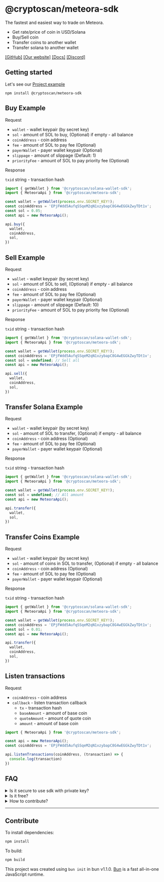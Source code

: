 # @cryptoscan/meteora-sdk

The fastest and easiest way to trade on Meteora.

- Get rate/price of coin in USD/Solana
- Buy/Sell coin
- Transfer coins to another wallet
- Transfer solana to another wallet

[[GitHub]](https://github.com/cryptoscan-pro/meteora-sdk)
[[Our website]](https://cryptoscan.pro/)
[[Docs]](https://docs.cryptoscan.pro)
[[Discord]](https://discord.gg/ktewAs67fE)

## Getting started

Let's see our [Project example](https://github.com/cryptoscan-pro/meteora-sdk/tree/main/example)

```
npm install @cryptoscan/meteora-sdk
```

## Buy Example

Request

- `wallet` - wallet keypair (by secret key)
- `sol` - amount of SOL to buy, (Optional) if empty - all balance
- `coinAddress` - coin address
- `fee` - amount of SOL to pay fee (Optional)
- `payerWallet` - payer wallet keypair (Optional)
- `slippage` - amount of slippage (Default: 1)
- `priorityFee` - amount of SOL to pay priority fee (Optional)

Response

`txid` string - transaction hash

```javascript
import { getWallet } from '@cryptoscan/solana-wallet-sdk';
import { MeteoraApi } from '@cryptoscan/meteora-sdk';

const wallet = getWallet(process.env.SECRET_KEY!);
const coinAddress = 'EPjFWdd5AufqSSqeM2qN1xzybapC8G4wEGGkZwyTDt1v';
const sol = 0.05;
const api = new MeteoraApi();

api.buy({
  wallet,
  coinAddress,
  sol,
})
```

## Sell Example

Request

- `wallet` - wallet keypair (by secret key)
- `sol` - amount of SOL to sell, (Optional) if empty - all balance
- `coinAddress` - coin address
- `fee` - amount of SOL to pay fee (Optional)
- `payerWallet` - payer wallet keypair (Optional)
- `slippage` - amount of slippage (Default: 10)
- `priorityFee` - amount of SOL to pay priority fee (Optional)

Response

`txid` string - transaction hash

```javascript
import { getWallet } from '@cryptoscan/solana-wallet-sdk';
import { MeteoraApi } from '@cryptoscan/meteora-sdk';

const wallet = getWallet(process.env.SECRET_KEY!);
const coinAddress = 'EPjFWdd5AufqSSqeM2qN1xzybapC8G4wEGGkZwyTDt1v';
const sol = undefined; // Sell all
const api = new MeteoraApi();

api.sell({
  wallet,
  coinAddress,
  sol,
})
```

## Transfer Solana Example

Request

- `wallet` - wallet keypair (by secret key)
- `sol` - amount of SOL to transfer, (Optional) if empty - all balance
- `coinAddress` - coin address (Optional)
- `fee` - amount of SOL to pay fee (Optional)
- `payerWallet` - payer wallet keypair (Optional)

Response

`txid` string - transaction hash

```javascript
import { getWallet } from '@cryptoscan/solana-wallet-sdk';
import { MeteoraApi } from '@cryptoscan/meteora-sdk';

const wallet = getWallet(process.env.SECRET_KEY!);
const sol = undefined; // All amount
const api = new MeteoraApi();

api.transfer({
  wallet,
  sol,
})
```

## Transfer Coins Example

Request

- `wallet` - wallet keypair (by secret key)
- `sol` - amount of coins in SOL to transfer, (Optional) if empty - all balance
- `coinAddress` - coin address (Optional)
- `fee` - amount of SOL to pay fee (Optional)
- `payerWallet` - payer wallet keypair (Optional)

Response

`txid` string - transaction hash

```javascript
import { getWallet } from '@cryptoscan/solana-wallet-sdk';
import { MeteoraApi } from '@cryptoscan/meteora-sdk';

const wallet = getWallet(process.env.SECRET_KEY!);
const coinAddress = 'EPjFWdd5AufqSSqeM2qN1xzybapC8G4wEGGkZwyTDt1v';
const sol = 0.01;
const api = new MeteoraApi();

api.transfer({
  wallet,
  coinAddress,
  sol,
})
```
## Listen transactions

Request

- `coinAddress` - coin address
- `callback` - listen transaction callback
	- `tx` - transaction hash
	- `baseAmount` - amount of base coin
	- `quoteAmount` - amount of quote coin
	- `amount` - amount of base coin

```javascript
import { MeteoraApi } from '@cryptoscan/meteora-sdk';

const api = new MeteoraApi();
const coinAddress = 'EPjFWdd5AufqSSqeM2qN1xzybapC8G4wEGGkZwyTDt1v';

api.listenTransactions(coinAddress, (transaction) => {
  console.log(transaction)
})
```

## FAQ

<details>
  <summary>Is it secure to use sdk with private key?</summary>

  Yes. You don't share private key through api request.
  You sign transaction with private key locally only.
  Library is based on [@cryptoscan/swap-sdk](https://docs.cryptoscan.pro/swap/sdk)
</details>
<details>
  <summary>Is it free?</summary>

  We charge a 0.39% fee on each successful transaction instruction. 
  If you want to decrease fee - please contact us in [discord](https://discord.gg/ktewAs67fE) or [telegram](https://t.me/nomoney_trader)
  We can increase fee down to 0.1% if you will contribute us.
</details>
<details>
  <summary>How to contribute?</summary>

  You can create pull requests or make a project based on our packages. 
  You have chance to get some supply for a work and get fee reduced for the api.
</details>

---

## Contribute

To install dependencies:

```bash
npm install
```

To build:

```bash
npm build
```

This project was created using `bun init` in bun v1.1.0. [Bun](https://bun.sh) is a fast all-in-one JavaScript runtime.
